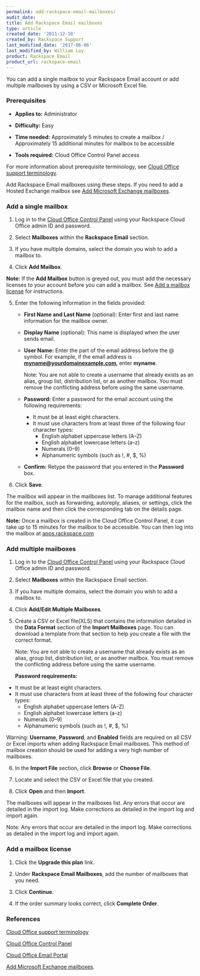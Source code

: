 ```yaml
---
permalink: add-rackspace-email-mailboxes/
audit_date:
title: Add Rackspace Email mailboxes
type: article
created_date: '2011-12-18'
created_by: Rackspace Support
last_modified_date: '2017-06-06'
last_modified_by: William Loy
product: Rackspace Email
product_url: rackspace-email
---
```


You can add a single mailbox to your Rackspace Email account or add multiple mailboxes by using a CSV or Microsoft Excel file.
### Prerequisites

- **Applies to:** Administrator

- **Difficulty:** Easy

- **Time needed:** Approximately 5 minutes to create a mailbox / Approximately 15 additional minutes for mailbox to be accessible

- **Tools required:** Cloud Office Control Panel access

For more information about prerequisite terminology, see [Cloud Office support terminology](/how-to/cloud-office-support-terminology).

Add Rackspace Email mailboxes using these steps. If you need to add a Hosted Exchange mailbox see [Add Microsoft Exchange mailboxes](https://support.rackspace.com/how-to/adding-microsoft-exchange-mailboxes/).

### Add a single mailbox

1.	Log in to the [Cloud Office Control Panel](https://cp.rackspace.com/Login.aspx?ReturnUrl=%2f "Cloud Office Control Panel") using your Rackspace Cloud Office admin ID and password.

2.	Select **Mailboxes** within the **Rackspace Email** section.
    <!--add screen shot file AddmailboxSC1.png-->

3.	If you have multiple domains, select the domain you wish to add a mailbox to.

4.	Click **Add Mailbox**.

<!--add screen shot file AddmailboxSC2.png-->

**Note:** If the **Add Mailbox** button is greyed out, you must add the necessary licenses to your account before you can add a mailbox. See [Add a mailbox license](#add-a-mailbox-license) for instructions.

5.	Enter the following information in the fields provided:

	 * **First Name and Last Name** (optional): Enter first and last name information for the mailbox owner.

	 * **Display Name** (optional): This name is displayed when the user sends email.

	 * **User Name:** Enter the part of the email address before the @ symbol. For example, if the email address is **myname@yourdomainexample.com**, enter **myname**.

       Note: You are not able to create a username that already exists as an alias, group list, distribution list, or as another mailbox. You must remove the conflicting address before using the same username.

	 * **Password:** Enter a password for the email account using the following requirements:

	   - It must be at least eight characters.
	   - It must use characters from at least three of the following four character types:
	     - English alphabet uppercase letters (A&ndash;Z)
	     - English alphabet lowercase letters (a&ndash;z)
	     - Numerals (0&ndash;9)
	     - Alphanumeric symbols (such as !, #, $, %)

	 * **Confirm:** Retype the password that you entered in the **Password** box.

6.	Click **Save**.

The mailbox will appear in the mailboxes list. To manage additional features for the mailbox, such as forwarding, autoreply, aliases, or settings, click the mailbox name and then click the corresponding tab on the details page.

**Note:** Once a mailbox is created in the Cloud Office Control Panel, it can take up to 15 minutes for the mailbox to be accessible. You can then log into the mailbox at [apps.rackspace.com](https://apps.rackspace.com/index.php)

### Add multiple mailboxes

1.	Log in to the [Cloud Office Control Panel](https://cp.rackspace.com/Login.aspx?ReturnUrl=%2f "Cloud Office Control Panel") using your Rackspace Cloud Office admin ID and password.

2.	Select **Mailboxes** within the Rackspace Email section.
    <!--add screen shot file AddmailboxSC1.png-->

3.	If you have multiple domains, select the domain you wish to add a mailbox to.

4.	Click **Add/Edit Multiple Mailboxes**.

    <!--add screen shot file AddmultmailboxesSC1.png-->

5.	Create a CSV or Excel file(XLS) that contains the information detailed in the **Data Format** section of the **Import Mailboxes** page. You can download a template from that section to help you create a file with the correct format.

    Note: You are not able to create a username that already exists as an alias, group list, distribution list, or as another mailbox. You must remove the conflicting address before using the same username.

	**Password requirements:**
  - It must be at least eight characters.
  - It must use characters from at least three of the following four character types:
    - English alphabet uppercase letters (A&ndash;Z)
    - English alphabet lowercase letters (a&ndash;z)
    - Numerals (0&ndash;9)
    - Alphanumeric symbols (such as !, #, $, %)

Warning: **Username**, **Password**, and **Enabled** fields are required on all CSV or Excel imports when adding Rackspace Email mailboxes. This method of mailbox creation should be used for adding a very high number of mailboxes.

6.	In the **Import File** section, click **Browse** or **Choose File**.

7.	Locate and select the CSV or Excel file that you created.

8.	Click **Open** and then **Import**.

The mailboxes will appear in the mailboxes list. Any errors that occur are detailed in the import log. Make corrections as detailed in the import log and import again.

Note: Any errors that occur are detailed in the import log. Make corrections as detailed in the import log and import again.


### Add a mailbox license

1.	Click the **Upgrade this plan** link.

<!--add screen shot file AddRSElicenseSC1.png-->

2.	Under **Rackspace Email Mailboxes**, add the number of mailboxes that you need.

<!--add screen shot file AddRSElicenseSC2.png-->

3.	Click **Continue**.

4.	If the order summary looks correct, click **Complete Order**.

### References
[Cloud Office support terminology](/how-to/cloud-office-support-terminology)

[Cloud Office Control Panel](https://cp.rackspace.com/Login.aspx?ReturnUrl=%2f "Cloud Office Control Panel")

[Cloud Office Email Portal](https://apps.rackspace.com/index.php)

[Add Microsoft Exchange mailboxes](https://support.rackspace.com/how-to/adding-microsoft-exchange-mailboxes/).
